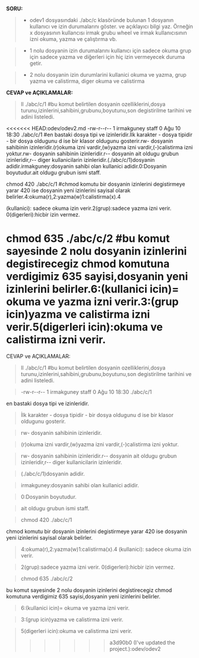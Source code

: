 **SORU:**


> - odev1 dosyasındaki ./abc/c klasöründe bulunan 1 dosyanın kullanıcı ve izin durumalarını göster. ve açıklayıcı bilgi yaz. Örneğin x dosyasının kullancısı irmak grubu wheel ve irmak kullanıcısının izni okuma, yazma ve çalıştırma vb. 


> - 1 nolu dosyanin  izin durumalarını kullanıcı için sadece okuma grup için sadece yazma ve diğerleri için hiç izin vermeyecek duruma getir.


> - 2 nolu dosyanin izin durumlarini kullanici okuma ve yazma, grup yazma ve calistirma, diger okuma ve calistirma


**CEVAP ve AÇIKLAMALAR:**


> ll ./abc/c/1 #bu komut belirtilen dosyanin ozelliklerini,dosya turunu,izinlerini,sahibini,grubunu,boyutunu,son degistirilme tarihini ve adini listeledi.


<<<<<<< HEAD:odev/odev2.md
-rw-r--r-- 1 irmakguney staff 0 Ağu 10 18:30 ./abc/c/1 #en bastaki dosya tipi ve izinleridir.İlk karakter - dosya tipidir - bir dosya oldugunu d ise bir klasor oldugunu gosterir.rw- dosyanin sahibinin izinleridir.(r)okuma izni vardir,(w)yazma izni vardir,(-)calistirma izni yoktur.rw- dosyanin sahibinin izinleridir.r-- dosyanin ait oldugu grubun izinleridir,r-- diger kullanicilarin izinleridir.(./abc/c/1)dosyanin adidir.irmakguney:dosyanin sahibi olan kullanici adidir.0:Dosyanin boyutudur.ait oldugu grubun ismi staff.


chmod 420 ./abc/c/1 #chmod komutu bir dosyanin izinlerini degistirmeye yarar 420 ise dosyanin yeni izinlerini sayisal olarak belirler.4:okuma(r),2:yazma(w)1:calistirma(x).4 


(kullanici): sadece okuma izin verir.2(grup):sadece yazma izni verir. 0(digerleri):hicbir izin vermez.


chmod 635 ./abc/c/2 #bu komut sayesinde 2 nolu dosyanin izinlerini degistirecegiz chmod komutuna verdigimiz 635 sayisi,dosyanin yeni izinlerini belirler.6:(kullanici icin)= okuma ve yazma izni verir.3:(grup icin)yazma ve calistirma izni verir.5(digerleri icin):okuma ve calistirma izni verir.
=======
CEVAP ve AÇIKLAMALAR:
>ll ./abc/c/1 #bu komut belirtilen dosyanin ozelliklerini,dosya turunu,izinlerini,sahibini,grubunu,boyutunu,son degistirilme tarihini ve adini listeledi.


> -rw-r--r-- 1 irmakguney staff 0 Ağu 10 18:30 ./abc/c/1


en bastaki dosya tipi ve izinleridir.


> İlk karakter - dosya tipidir - bir dosya oldugunu d ise bir klasor oldugunu gosterir.


> rw- dosyanin sahibinin izinleridir.


> (r)okuma izni vardir,(w)yazma izni vardir,(-)calistirma izni yoktur.


> rw- dosyanin sahibinin izinleridir.r-- dosyanin ait oldugu grubun izinleridir,r-- diger kullanicilarin izinleridir.


> (./abc/c/1)dosyanin adidir.


> irmakguney:dosyanin sahibi olan kullanici adidir.


> 0:Dosyanin boyutudur.


> ait oldugu grubun ismi staff.


> chmod 420 ./abc/c/1


chmod komutu bir dosyanin izinlerini degistirmeye yarar 420 ise dosyanin yeni izinlerini sayisal olarak belirler.


> 4:okuma(r),2:yazma(w)1:calistirma(x).4 (kullanici): sadece okuma izin verir.


> 2(grup):sadece yazma izni verir. 0(digerleri):hicbir izin vermez.


> chmod 635 ./abc/c/2


bu komut sayesinde 2 nolu dosyanin izinlerini degistirecegiz chmod komutuna verdigimiz 635 sayisi,dosyanin yeni izinlerini belirler.


> 6:(kullanici icin)= okuma ve yazma izni verir.


> 3:(grup icin)yazma ve calistirma izni verir.


> 5(digerleri icin):okuma ve calistirma izni verir.
>>>>>>> a3d90b0 (I've updated the project.):odev/odev2





